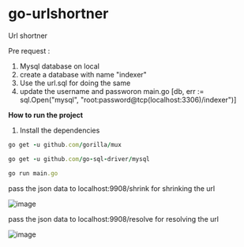 # go-urlshortner
Url shortner


Pre request : 
 1. Mysql database on local 
 2. create a database with name "indexer" 
 3. Use the url.sql for doing the same
 4. update the username and passworon main.go [db, err := sql.Open("mysql", "root:password@tcp(localhost:3306)/indexer")]
 
 **How to run the project**  
 1. Install the dependencies
 
 ```ruby
 go get -u github.com/gorilla/mux
 ```
 
 
 ```ruby
 go get -u github.com/go-sql-driver/mysql
 ```
 

 ```ruby
 go run main.go
 ```
 
 
 pass the json data to localhost:9908/shrink for shrinking the url 
 

![image](https://user-images.githubusercontent.com/118735091/233076295-0ac70578-aae7-4dca-b088-0db4c4000e66.png)


 pass the json data to localhost:9908/resolve for resolving the url 



![image](https://user-images.githubusercontent.com/118735091/233076420-af459255-0552-423e-8f40-8354eb1fdc21.png)
